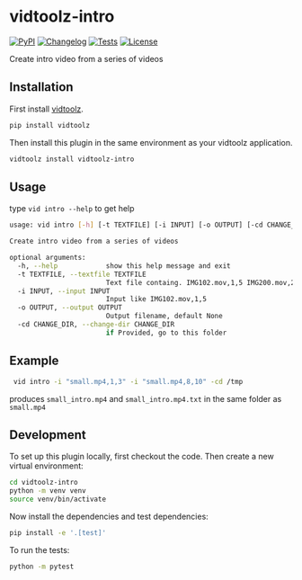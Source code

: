 # vidtoolz-intro

[![PyPI](https://img.shields.io/pypi/v/vidtoolz-intro.svg)](https://pypi.org/project/vidtoolz-intro/)
[![Changelog](https://img.shields.io/github/v/release/sukhbinder/vidtoolz-intro?include_prereleases&label=changelog)](https://github.com/sukhbinder/vidtoolz-intro/releases)
[![Tests](https://github.com/sukhbinder/vidtoolz-intro/workflows/Test/badge.svg)](https://github.com/sukhbinder/vidtoolz-intro/actions?query=workflow%3ATest)
[![License](https://img.shields.io/badge/license-Apache%202.0-blue.svg)](https://github.com/sukhbinder/vidtoolz-intro/blob/main/LICENSE)

Create intro video from a series of videos

## Installation

First install [vidtoolz](https://github.com/sukhbinder/vidtoolz).

```bash
pip install vidtoolz
```

Then install this plugin in the same environment as your vidtoolz application.

```bash
vidtoolz install vidtoolz-intro
```
## Usage

type ``vid intro --help`` to get help

```bash
usage: vid intro [-h] [-t TEXTFILE] [-i INPUT] [-o OUTPUT] [-cd CHANGE_DIR]

Create intro video from a series of videos

optional arguments:
  -h, --help            show this help message and exit
  -t TEXTFILE, --textfile TEXTFILE
                        Text file containg. IMG102.mov,1,5 IMG200.mov,2,4
  -i INPUT, --input INPUT
                        Input like IMG102.mov,1,5
  -o OUTPUT, --output OUTPUT
                        Output filename, default None
  -cd CHANGE_DIR, --change-dir CHANGE_DIR
                        if Provided, go to this folder

```
## Example

```bash
 vid intro -i "small.mp4,1,3" -i "small.mp4,8,10" -cd /tmp
```
produces `small_intro.mp4` and `small_intro.mp4.txt` in the same folder as `small.mp4`

## Development

To set up this plugin locally, first checkout the code. Then create a new virtual environment:
```bash
cd vidtoolz-intro
python -m venv venv
source venv/bin/activate
```
Now install the dependencies and test dependencies:
```bash
pip install -e '.[test]'
```
To run the tests:
```bash
python -m pytest
```
